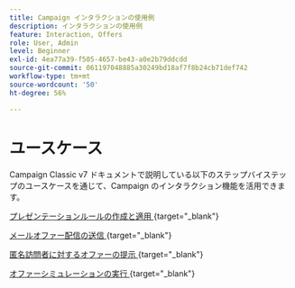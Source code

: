 ```yaml
---
title: Campaign インタラクションの使用例
description: インタラクションの使用例
feature: Interaction, Offers
role: User, Admin
level: Beginner
exl-id: 4ea77a39-f505-4657-be43-a0e2b79ddcdd
source-git-commit: 061197048885a30249bd18af7f8b24cb71def742
workflow-type: tm+mt
source-wordcount: '50'
ht-degree: 56%

---
```


# ユースケース

Campaign Classic v7 ドキュメントで説明している以下のステップバイステップのユースケースを通じて、Campaign のインタラクション機能を活用できます。

[&#x200B; プレゼンテーションルールの作成と適用 &#x200B;](https://experienceleague.adobe.com/docs/campaign-classic/using/managing-offers/case-study/presentation-rules.html?lang=ja){target="_blank"}

[&#x200B; メールオファー配信の送信 &#x200B;](https://experienceleague.adobe.com/docs/campaign-classic/using/managing-offers/case-study/offers-on-an-outbound-channel.html?lang=ja){target="_blank"}

[&#x200B; 匿名訪問者に対するオファーの提示 &#x200B;](https://experienceleague.adobe.com/docs/campaign-classic/using/managing-offers/case-study/offers-on-an-outbound-channel.html?lang=ja){target="_blank"}

[&#x200B; オファーシミュレーションの実行 &#x200B;](https://experienceleague.adobe.com/docs/campaign-classic/using/managing-offers/case-study/offers-on-an-outbound-channel.html?lang=ja){target="_blank"}
